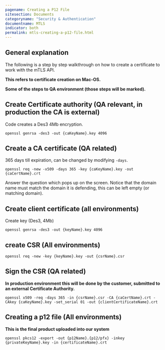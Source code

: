 ```yaml
---
pagename: Creating a P12 File
sitesection: Documents
categoryname: "Security & Authentication"
documentname: MTLS
indicator: both
permalink: mtls-creating-a-p12-file.html
---
```


## General explanation

The following is a step by step walkthrough on how to create a certificate to work with the mTLS API.

**This refers to certificate creation on Mac-OS.**

**Some of the steps to QA environment (those steps will be marked).**

## Create Certificate authority (QA relevant, in production the CA is external)

Code creates a Des3 4Mb encryption.
```
openssl genrsa -des3 -out {caKeyName}.key 4096
```

## Create a CA certificate (QA related)

365 days till expiration, can be changed by modifying `-days`.

```
openssl req -new -x509 -days 365 -key {caKeyName}.key -out {caCertName}.crt
```

Answer the question which pops up on the screen. Notice that the domain name must match the domain it is defending, this can be left empty (or matching domain).

## Create client certificate (all environments)

Create key (Des3, 4Mb)
```
openssl genrsa -des3 -out {keyName}.key 4096
```

## create CSR (All environments)
```
openssl req -new -key {keyName}.key -out {csrName}.csr
```

## Sign the CSR (QA related)

**In production environment this will be done by the customer, submitted to an external Certificate Authority.**

```
openssl x509 -req -days 365 -in {csrName}.csr -CA {caCertName}.crt -CAkey {caKeyName}.key -set_serial 01 -out {clientCertificateName}.crt
```

## Creating a p12 file (All environments)

**This is the final product uploaded into our system**

```
openssl pkcs12 -export -out {p12Name}.{p12/pfx} -inkey {privateKeyName}.key -in {certificateName}.crt
```